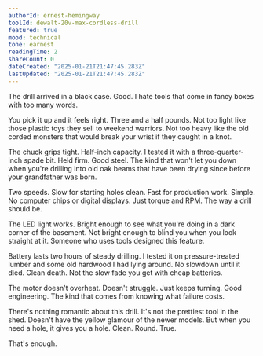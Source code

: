 ```yaml
---
authorId: ernest-hemingway
toolId: dewalt-20v-max-cordless-drill
featured: true
mood: technical
tone: earnest
readingTime: 2
shareCount: 0
dateCreated: "2025-01-21T21:47:45.283Z"
lastUpdated: "2025-01-21T21:47:45.283Z"
---
```


The drill arrived in a black case. Good. I hate tools that come in fancy boxes with too many words.

You pick it up and it feels right. Three and a half pounds. Not too light like those plastic toys they sell to weekend warriors. Not too heavy like the old corded monsters that would break your wrist if they caught in a knot.

The chuck grips tight. Half-inch capacity. I tested it with a three-quarter-inch spade bit. Held firm. Good steel. The kind that won't let you down when you're drilling into old oak beams that have been drying since before your grandfather was born.

Two speeds. Slow for starting holes clean. Fast for production work. Simple. No computer chips or digital displays. Just torque and RPM. The way a drill should be.

The LED light works. Bright enough to see what you're doing in a dark corner of the basement. Not bright enough to blind you when you look straight at it. Someone who uses tools designed this feature.

Battery lasts two hours of steady drilling. I tested it on pressure-treated lumber and some old hardwood I had lying around. No slowdown until it died. Clean death. Not the slow fade you get with cheap batteries.

The motor doesn't overheat. Doesn't struggle. Just keeps turning. Good engineering. The kind that comes from knowing what failure costs.

There's nothing romantic about this drill. It's not the prettiest tool in the shed. Doesn't have the yellow glamour of the newer models. But when you need a hole, it gives you a hole. Clean. Round. True.

That's enough.
